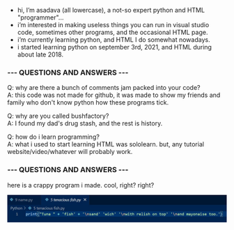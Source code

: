 - hi, I’m asadava (all lowercase), a not-so expert python and HTML "programmer"...
- i’m interested in making useless things you can run in visual studio code, sometimes other programs, and the occasional HTML page.
- i’m currently learning python, and HTML I do somewhat nowadays.
- i started learning python on september 3rd, 2021, and HTML during about late 2018.

### --- QUESTIONS AND ANSWERS ---
Q: why are there a bunch of comments jam packed into your code?<br/>
A: this code was not made for github, it was made to show my friends and family who don't know python how these programs tick.

Q: why are you called bushfactory?<br/>
A: I found my dad's drug stash, and the rest is history.

Q: how do i learn programming?<br/>
A: what i used to start learning HTML was sololearn. but, any tutorial website/video/whatever will probably work.
### --- QUESTIONS AND ANSWERS ---


here is a crappy program i made. cool, right? right?

![A CRAPPY PROGRAM OF MINE](https://github.com/asadava/asadava/blob/main/imgs/boredom2.jpg)

<!---
if you see this, hide the body. PLEASE.
--->
